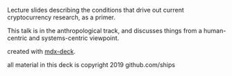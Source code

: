 Lecture slides describing the conditions that drive out current cryptocurrency research, as a primer.

This talk is in the anthropological track, and discusses things from a human-centric and systems-centric viewpoint.

created with [mdx-deck][].

[mdx-deck]: https://github.com/jxnblk/mdx-deck

all material in this deck is copyright 2019 github.com/ships
